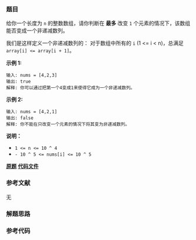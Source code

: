 ### 题目
给你一个长度为 `n` 的整数数组，请你判断在 **最多** 改变 `1` 个元素的情况下，该数组能否变成一个非递减数列。

我们是这样定义一个非递减数列的： 对于数组中所有的 `i` (1 <= i < n)，总满足 `array[i] <= array[i + 1]`。



**示例 1:**

    
    
    输入: nums = [4,2,3]
    输出: true
    解释: 你可以通过把第一个4变成1来使得它成为一个非递减数列。
    

**示例 2:**

    
    
    输入: nums = [4,2,1]
    输出: false
    解释: 你不能在只改变一个元素的情况下将其变为非递减数列。
    



**说明：**

  * `1 <= n <= 10 ^ 4`
  * `- 10 ^ 5 <= nums[i] <= 10 ^ 5`

 **[原题](https://leetcode-cn.com/problems/non-decreasing-array/)**    **[代码文件]()**


### 参考文献
无

### 解题思路




### 参考代码

```go


```




